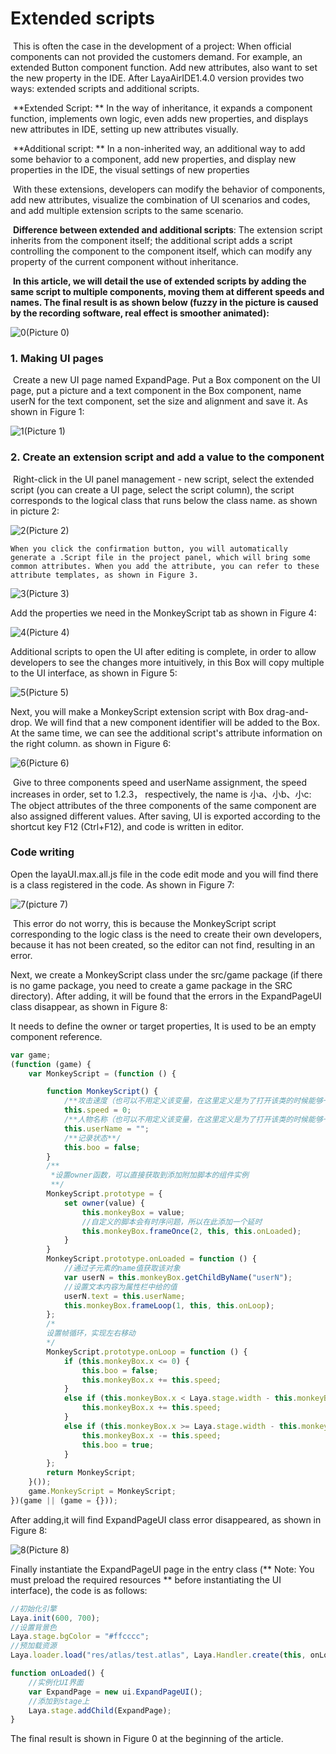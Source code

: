 # Extended scripts

​	This is often the case in the development of a project: When official components can not provided the customers demand. For example, an extended Button component function. Add new attributes, also want to set the new property in the IDE. After LayaAirIDE1.4.0 version provides two ways: extended scripts and additional scripts.

​	**Extended Script: ** In the way of inheritance, it expands a component function, implements own logic, even adds new properties, and displays new attributes in IDE, setting up new attributes visually.

​	**Additional script: ** In a non-inherited way, an additional way to add some behavior to a component, add new properties, and display new properties in the IDE, the visual settings of new properties	

​	With these extensions, developers can modify the behavior of components, add new attributes, visualize the combination of UI scenarios and codes, and add multiple extension scripts to the same scenario.

​	**Difference between extended and additional scripts**: The extension script inherits from the component itself; the additional script adds a script controlling the component to the component itself, which can modify any property of the current component without inheritance.

​	**In this article, we will detail the use of extended scripts by adding the same script to multiple components, moving them at different speeds and names. The final result is as shown below (fuzzy in the picture is caused by the recording software, real effect is smoother animated):**

![0](img\0.gif)(Picture 0)


### 1. Making UI pages

​	Create a new UI page named ExpandPage. Put a Box component on the UI page, put a picture and a text component in the Box component, name userN for the text component, set the size and alignment and save it. As shown in Figure 1:


![1](img\1.png)(Picture 1)



### 2. Create an extension script and add a value to the component

​	Right-click in the UI panel management - new script, select the extended script (you can create a UI page, select the script column), the script corresponds to the logical class that runs below the class name. as shown in picture 2:

![2](img\2.png)(Picture 2)

	When you click the confirmation button, you will automatically generate a .Script file in the project panel, which will bring some common attributes. When you add the attribute, you can refer to these attribute templates, as shown in Figure 3.

![3](img\3.png)(Picture 3)

Add the properties we need in the MonkeyScript tab as shown in Figure 4:

![4](img\4.png)(Picture 4)

Additional scripts to open the UI after editing is complete, in order to allow developers to see the changes more intuitively, in this Box will copy multiple to the UI interface, as shown in Figure 5:

![5](img\5.png)(Picture 5)

Next, you will make a MonkeyScript extension script with Box drag-and-drop. We will find that a new component identifier will be added to the Box. At the same time, we can see the additional script's attribute information on the right column. as shown in Figure 6:

![6](img\6.gif)(Picture 6)

​	Give to three components speed and userName assignment, the speed increases in order, set to 1.2.3， respectively, the name is 小a、小b、小c: The object attributes of the three components of the same component are also assigned different values. After saving, UI is exported according to the shortcut key F12 (Ctrl+F12), and code is written in editor.


### Code writing

Open the layaUI.max.all.js file in the code edit mode and you will find there is a class registered in the code. As shown in Figure 7:

![7](img\7.png)(picture 7)

​	This error do not worry, this is because the MonkeyScript script corresponding to the logic class is the need to create their own developers, because it has not been created, so the editor can not find, resulting in an error.

Next, we create a MonkeyScript class under the src/game package (if there is no game package, you need to create a game package in the SRC directory). After adding, it will be found that the errors in the ExpandPageUI class disappear, as shown in Figure 8:

It needs to define the owner or target properties, It is used to be an empty component reference.

```typescript
var game;
(function (game) {
    var MonkeyScript = (function () {

        function MonkeyScript() {
            /**攻击速度（也可以不用定义该变量，在这里定义是为了打开该类的时候能够一目了然的看到对应的脚本中添加了哪些属性）**/
            this.speed = 0;
            /**人物名称（也可以不用定义该变量，在这里定义是为了打开该类的时候能够一目了然的看到对应的脚本中添加了哪些属性）**/
            this.userName = "";
            /**记录状态**/
            this.boo = false;
        }
        /**
         *设置owner函数，可以直接获取到添加附加脚本的组件实例
         **/
        MonkeyScript.prototype = {
            set owner(value) {
                this.monkeyBox = value;
                //自定义的脚本会有时序问题，所以在此添加一个延时
                this.monkeyBox.frameOnce(2, this, this.onLoaded);
            }
        }
        MonkeyScript.prototype.onLoaded = function () {
            //通过子元素的name值获取该对象
            var userN = this.monkeyBox.getChildByName("userN");
            //设置文本内容为属性栏中给的值
            userN.text = this.userName;
            this.monkeyBox.frameLoop(1, this, this.onLoop);
        };
        /*
        设置帧循环，实现左右移动
        */
        MonkeyScript.prototype.onLoop = function () {
            if (this.monkeyBox.x <= 0) {
                this.boo = false;
                this.monkeyBox.x += this.speed;
            }
            else if (this.monkeyBox.x < Laya.stage.width - this.monkeyBox.width && this.boo == false) {
                this.monkeyBox.x += this.speed;
            }
            else if (this.monkeyBox.x >= Laya.stage.width - this.monkeyBox.width || this.boo == true) {
                this.monkeyBox.x -= this.speed;
                this.boo = true;
            }
        };
        return MonkeyScript;
    }());
    game.MonkeyScript = MonkeyScript;
})(game || (game = {}));
```

After adding,it will find ExpandPageUI class error disappeared, as shown in Figure 8:

![8](img\8.png)(Picture 8)

Finally instantiate the ExpandPageUI page in the entry class (** Note: You must preload the required resources ** before instantiating the UI interface), the code is as follows:


```typescript
//初始化引擎
Laya.init(600, 700);
//设置背景色
Laya.stage.bgColor = "#ffcccc";
//预加载资源
Laya.loader.load("res/atlas/test.atlas", Laya.Handler.create(this, onLoaded));

function onLoaded() {
    //实例化UI界面
    var ExpandPage = new ui.ExpandPageUI();
    //添加到stage上
    Laya.stage.addChild(ExpandPage);
}
```

The final result is shown in Figure 0 at the beginning of the article.